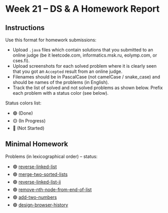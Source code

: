 # Week 21 – DS & A Homework Report

## Instructions

Use this format for homework submissions:

- Upload `.java` files which contain solutions that you submitted to an online judge (be it leetcode.com, informatics.msk.ru, eolymp.com, or cses.fi).
- Upload screenshots for each solved problem where it is clearly seen that you got an `Accepted` result from an online judge.
- Filenames should be in PascalCase (not camelCase / snake_case) and should be names of the problems (in English).
- Track the list of solved and not solved problems as shown below. Prefix each problem with a status color (see below).

Status colors list:

- 🟢 (Done)
- 🟡 (In Progress)
- 🔴 (Not Started)

## Minimal Homework

Problems (in lexicographical order) – status:

- 🟢 [reverse-linked-list](https://leetcode.com/problems/reverse-linked-list/)
- 🟢 [merge-two-sorted-lists](https://leetcode.com/problems/merge-two-sorted-lists/)
- 🟢 [reverse-linked-list-ii](https://leetcode.com/problems/reverse-linked-list-ii/)
- 🟢 [remove-nth-node-from-end-of-list](https://leetcode.com/problems/remove-nth-node-from-end-of-list/)
- 🟢 [add-two-numbers](https://leetcode.com/problems/add-two-numbers/)
- 🟢 [design-browser-history](https://leetcode.com/problems/design-browser-history/)
